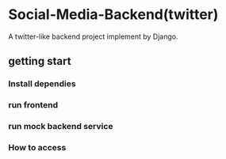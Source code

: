 # Social-Media-Backend(twitter)
A twitter-like backend project implement by Django.

## getting start
### Install dependies

### run frontend

### run mock backend service

### How to access


